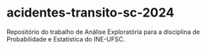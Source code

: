 # acidentes-transito-sc-2024
Repositório do trabalho de Análise Exploratória para a disciplina de Probabilidade e Estatística do INE-UFSC.
